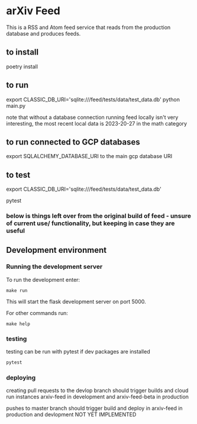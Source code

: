# arXiv Feed

This is a RSS and Atom feed service that reads from the production database and produces feeds.

## to install
poetry install

## to run
export CLASSIC_DB_URI='sqlite:///feed/tests/data/test_data.db'
python main.py

note that without a database connection running feed locally isn't very interesting, the most recent local data is 2023-20-27 in the math category

## to run connected to GCP databases
export SQLALCHEMY_DATABASE_URI to the main gcp database URI

## to test
export CLASSIC_DB_URI='sqlite:///feed/tests/data/test_data.db'

pytest





### below is things left over from the original build of feed - unsure of current use/ functionality, but keeping in case they are useful

## Development environment

### Running the development server

To run the development enter:

```
make run
```

This will start the flask development server on port 5000.


For other commands run:

```
make help
```
### testing
testing can be run with pytest if dev packages are installed

```bash
pytest
```

### deploying
creating pull requests to the devlop branch should trigger builds and cloud run instances
arxiv-feed in development and arxiv-feed-beta in production

pushes to master branch should trigger build and deploy in arxiv-feed in production and devlopment NOT YET IMPLEMENTED
